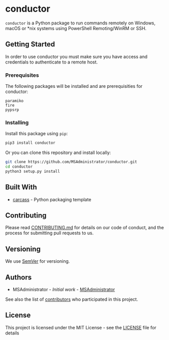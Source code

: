# conductor

`conductor` is a Python package to run commands remotely on Windows, macOS or *nix systems using PowerShell Remoting/WinRM or SSH.

## Getting Started

In order to use conductor you must make sure you have access and credentials to authenticate to a remote host.

### Prerequisites

The following packages will be installed and are prerequisities for conductor:

```
paramiko
fire
pypsrp
```

### Installing

Install this package using `pip`:

```bash
pip3 install conductor
```

Or you can clone this repository and install locally:

```bash
git clone https://github.com/MSAdministrator/conductor.git
cd conductor
python3 setup.py install
```

## Built With

* [carcass](https://github.com/MSAdministrator/carcass) - Python packaging template

## Contributing

Please read [CONTRIBUTING.md](CONTRIBUTING.md) for details on our code of conduct, and the process for submitting pull requests to us.

## Versioning

We use [SemVer](http://semver.org/) for versioning. 

## Authors

* MSAdministrator - *Initial work* - [MSAdministrator](https://github.com/MSAdministrator)

See also the list of [contributors](https://github.com/MSAdministrator/conductor/contributors) who participated in this project.

## License

This project is licensed under the MIT License - see the [LICENSE](LICENSE.md) file for details